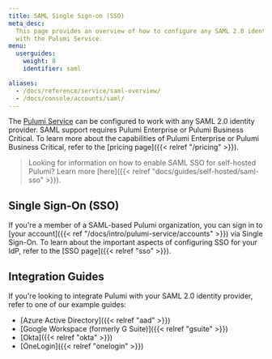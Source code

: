 ```yaml
---
title: SAML Single Sign-on (SSO)
meta_desc:
  This page provides an overview of how to configure any SAML 2.0 identity provider
  with the Pulumi Service.
menu:
  userguides:
    weight: 8
    identifier: saml

aliases:
  - /docs/reference/service/saml-overview/
  - /docs/console/accounts/saml/
---
```


The [Pulumi Service](https://app.pulumi.com) can be configured to work with any SAML 2.0 identity provider. SAML support requires Pulumi Enterprise or Pulumi Business Critical. To learn more about the capabilities of Pulumi Enterprise or Pulumi Business Critical, refer to the [pricing page]({{< relref "/pricing" >}}).

> Looking for information on how to enable SAML SSO for self-hosted Pulumi? Learn more [here]({{< relref "docs/guides/self-hosted/saml-sso" >}}).

## Single Sign-On (SSO)

If you're a member of a SAML-based Pulumi organization, you can sign in to [your account]({{< ref "/docs/intro/pulumi-service/accounts" >}}) via Single Sign-On. To learn about the important aspects of configuring SSO for your IdP, refer to the [SSO page]({{< relref "sso" >}}).

## Integration Guides

If you're looking to integrate Pulumi with your SAML 2.0 identity provider, refer to one of our example guides:

- [Azure Active Directory]({{< relref "aad" >}})
- [Google Workspace (formerly G Suite)]({{< relref "gsuite" >}})
- [Okta]({{< relref "okta" >}})
- [OneLogin]({{< relref "onelogin" >}})
